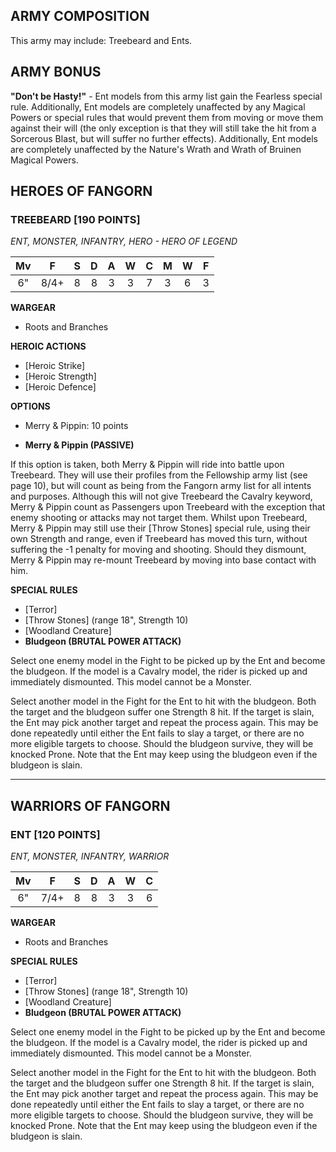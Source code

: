 ﻿## ARMY COMPOSITION

This army may include: Treebeard and Ents.

## ARMY BONUS

**"Don't be Hasty!"** - Ent models from this army list gain the Fearless special rule. Additionally, Ent models are completely unaffected by any Magical Powers or special rules that would prevent them from moving or move them against their will (the only exception is that they will still take the hit from a Sorcerous Blast, but will suffer no further effects). Additionally, Ent models are completely unaffected by the Nature's Wrath and Wrath of Bruinen Magical Powers.

## HEROES OF FANGORN

<div class="unitCard" markdown>

### TREEBEARD [190 POINTS]
*ENT, MONSTER, INFANTRY, HERO - HERO OF LEGEND*

| Mv | F | S | D | A | W | C | M | W | F |
|:----:|:----:|:---:|:---:|:---:|:---:|:---:|:-:|:-:|:-:|
| 6" | 8/4+ | 8 | 8 | 3 | 3 | 7 | 3 | 6 | 3 |

**WARGEAR**

- Roots and Branches

**HEROIC ACTIONS**

- [Heroic Strike]
- [Heroic Strength]
- [Heroic Defence]

**OPTIONS**

- Merry & Pippin: 10 points

- **Merry & Pippin (PASSIVE)**

If this option is taken, both Merry & Pippin will ride into battle upon Treebeard. They will use their profiles from the Fellowship army list (see page 10), but will count as being from the Fangorn army list for all intents and purposes. Although this will not give Treebeard the Cavalry keyword, Merry & Pippin count as Passengers upon Treebeard with the exception that enemy shooting or attacks may not target them. Whilst upon Treebeard, Merry & Pippin may still use their [Throw Stones] special rule, using their own Strength and range, even if Treebeard has moved this turn, without suffering the -1 penalty for moving and shooting. Should they dismount, Merry & Pippin may re-mount Treebeard by moving into base contact with him.

**SPECIAL RULES**

- [Terror]
- [Throw Stones] (range 18", Strength 10)
- [Woodland Creature]
- **Bludgeon (BRUTAL POWER ATTACK)**

Select one enemy model in the Fight to be picked up by the Ent and become the bludgeon. If the model is a Cavalry model, the rider is picked up and immediately dismounted. This model cannot be a Monster.

Select another model in the Fight for the Ent to hit with the bludgeon. Both the target and the bludgeon suffer one Strength 8 hit. If the target is slain, the Ent may pick another target and repeat the process again. This may be done repeatedly until either the Ent fails to slay a target, or there are no more eligible targets to choose. Should the bludgeon survive, they will be knocked Prone. Note that the Ent may keep using the bludgeon even if the bludgeon is slain.

</div>

---

## WARRIORS OF FANGORN

<div class="unitCard" markdown>

### ENT [120 POINTS]
*ENT, MONSTER, INFANTRY, WARRIOR*

| Mv | F | S | D | A | W | C |
|:----:|:----:|:---:|:---:|:---:|:---:|:---:|
| 6" | 7/4+ | 8 | 8 | 3 | 3 | 6 |

**WARGEAR**

- Roots and Branches

**SPECIAL RULES**

- [Terror]
- [Throw Stones] (range 18", Strength 10)
- [Woodland Creature]
- **Bludgeon (BRUTAL POWER ATTACK)**

Select one enemy model in the Fight to be picked up by the Ent and become the bludgeon. If the model is a Cavalry model, the rider is picked up and immediately dismounted. This model cannot be a Monster.

Select another model in the Fight for the Ent to hit with the bludgeon. Both the target and the bludgeon suffer one Strength 8 hit. If the target is slain, the Ent may pick another target and repeat the process again. This may be done repeatedly until either the Ent fails to slay a target, or there are no more eligible targets to choose. Should the bludgeon survive, they will be knocked Prone. Note that the Ent may keep using the bludgeon even if the bludgeon is slain.

</div>
